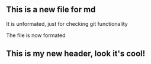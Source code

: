 ## This is a new file for md

It is unformated, just for checking git functionality

The file is now formated

## This is my new header, look it's cool!
